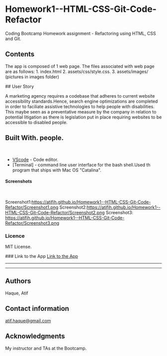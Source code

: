 # Homework1--HTML-CSS-Git-Code-Refactor
Coding Bootcamp Homework assignment - Refactoring using HTML, CSS and Git.
​
## Contents
<p>
The app is composed of 1 web page. The files associated with web page are as follows:
  1. index.html
  2. assets/css/style.css.
  3. assets/images/
   (pictures in images folder)

</p>
​
## User Story
<p>
A marketing agency requires a codebase that adheres to current website accessibility standards.Hence, search engine optimizations are completed in order to faciliate assistive technologies to help people with disabilities. This maybe seen as a preventative measure by the company in relation to potential litigation as there is legislation put in place requiring websites to be accessible to disabled people. 
</p> 

## Built With. people.
​
* [VScode](https://code.visualstudio.com/) - Code editor.
* [Terminal] - command line user interface for the bash shell.Used th program that ships with Mac OS "Catalina".
​
#### Screenshots
​

Screenshot1:https://atifih.github.io/Homework1--HTML-CSS-Git-Code-Refactor/Screenshot1.png
Screenshot2:https://atifih.github.io/Homework1--HTML-CSS-Git-Code-Refactor/Screenshot2.png
Screenshot3: https://atifih.github.io/Homework1--HTML-CSS-Git-Code-Refactor/Screenshot3.png

### Licence
<p>
MIT License.
</p>
### Link to the App
<a href="https://atifih.github.io/Homework1--HTML-CSS-Git-Code-Refactor/">Link to the App</a><hr>
<hr>

## Authors

Haque, Atif
         
## Contact information
atif.haque@gmail.com
## Acknowledgments
My instructor and TAs at the Bootcamp.

